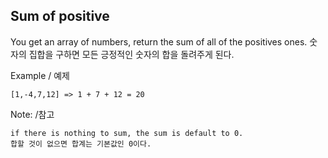 ## Sum of positive

You get an array of numbers, return the sum of all of the positives ones.
숫자의 집합을 구하면 모든 긍정적인 숫자의 합을 돌려주게 된다.

Example / 예제
```
[1,-4,7,12] => 1 + 7 + 12 = 20
```

Note: /참고
```
if there is nothing to sum, the sum is default to 0.
합할 것이 없으면 합계는 기본값인 0이다.
```